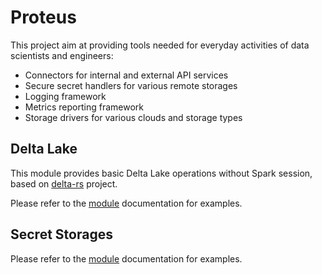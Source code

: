 # Proteus
This project aim at providing tools needed for everyday activities of data scientists and engineers:
- Connectors for internal and external API services
- Secure secret handlers for various remote storages
- Logging framework
- Metrics reporting framework
- Storage drivers for various clouds and storage types

## Delta Lake

This module provides basic Delta Lake operations without Spark session, based on [delta-rs](https://github.com/delta-io/delta-rs) project.

Please refer to the [module](proteus/storage/delta_lake/README.md) documentation for examples.

## Secret Storages

Please refer to the [module](proteus/storage/secrets/README.md) documentation for examples.
